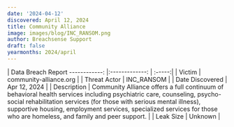 ```yaml
---
date: '2024-04-12'
discovered: April 12, 2024
title: Community Alliance
image: images/blog/INC_RANSOM.png
author: Breachsense Support
draft: false
yearmonths: 2024/april
---
```



| Data Breach Report
------------:     |:-------------:    | :-----:|
| Victim      | community-alliance.org      | 
| Threat Actor      | INC_RANSOM      | 
| Date Discovered      | Apr 12, 2024      | 
| Description      | Community Alliance offers a full continuum of behavioral health services including psychiatric care, counseling, psycho-social rehabilitation services (for those with serious mental illness), supportive housing, employment services, specialized services for those who are homeless, and family and peer support.      | 
| Leak Size      | Unknown      | 

